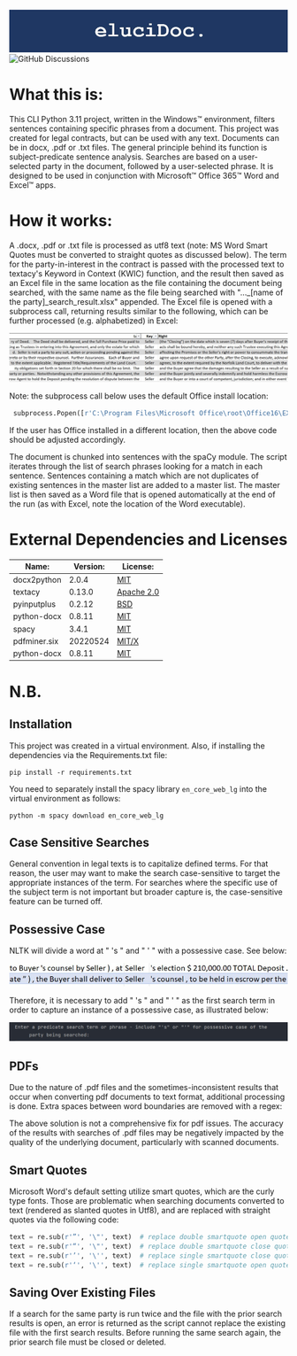 ![alt text](https://github.com/jblake1965/eluciDoc/blob/developer/Pictures/Screenshot%202023-12-13%20061157.jpg)
![GitHub Discussions](https://img.shields.io/github/discussions/jblake1965/eluciDoc?logoColor=orange&labelColor=blue&color=orange&link=https%3A%2F%2Fgithub.com%2Fjblake1965%2FeluciDoc%2Fdiscussions%2F3)
# What this is:
This CLI Python 3.11 project, written in the Windows™ environment, filters
sentences containing specific phrases from a document. This project was
created for legal contracts, but can be used with any text. Documents
can be in docx, .pdf or .txt files. The general principle behind its
function is subject-predicate sentence analysis. Searches are based on a
user-selected party in the document, followed by a user-selected phrase.
It is designed to be used in conjunction with Microsoft™ Office 365™
Word and Excel™ apps.
# How it works:
A .docx, .pdf or .txt file is processed as utf8 text (note: MS Word Smart Quotes must be converted to straight quotes as discussed below).
The term for the party-in-interest in the contract is passed with the processed text to textacy's Keyword in Context (KWIC) function,
and the result then saved as an Excel file in the same location as the
file containing the document being searched, with the same name as the file
being searched with "..._[name of the party]_search_result.xlsx" appended.
The Excel file is opened with a subprocess call, returning results similar to the following, which can be further processed (e.g. alphabetized) in Excel:

![alt text](https://github.com/jblake1965/eluciDoc/blob/developer/Pictures/Screenshot%202023-12-10%20224559.jpg)

Note: the subprocess call below uses the default Office install location:

```python
 subprocess.Popen([r'C:\Program Files\Microsoft Office\root\Office16\EXCEL.EXE', result_file])
```

If the user has Office installed in a different location, then the above
code should be adjusted accordingly.

The document is chunked into sentences with the spaCy module. The script
iterates through the list of search phrases looking for a match in each
sentence. Sentences containing a match which are not duplicates of
existing sentences in the master list are added to a master list. The
master list is then saved as a Word file that is opened automatically at
the end of the run (as with Excel, note the location of the Word
executable). 
# External Dependencies and Licenses

| Name:        | Version: | License:                                                                |
|--------------|----------|-------------------------------------------------------------------------|
| docx2python  | 2.0.4    | [MIT](https://pypi.org/project/docx2python/)                            |
| textacy      | 0.13.0   | [Apache 2.0](https://pypi.org/project/textacy/)                         |
| pyinputplus  | 0.2.12   | [BSD](https://github.com/asweigart/pyinputplus/blob/master/LICENSE.txt) |
| python-docx  | 0.8.11   | [MIT](https://github.com/atriumlts/python-docx/blob/master/LICENSE)     |
| spacy        | 3.4.1    | [MIT](https://pypi.org/project/spacy/)                                  |
| pdfminer.six | 20220524 | [MIT/X](https://github.com/pdfminer/pdfminer.six/blob/master/LICENSE)   |
| python-docx  | 0.8.11   | [MIT](https://pypi.org/project/python-docx/)
# N.B.
## Installation
This project was created in a virtual environment.  Also, if installing the dependencies via the Requirements.txt file:

```
pip install -r requirements.txt
```
You need to separately install the spacy library `en_core_web_lg` into the virtual environment as follows:
```
python -m spacy download en_core_web_lg
```

## Case Sensitive Searches
General convention in legal texts is to capitalize defined terms.  For that reason, the user may want to make the search
case-sensitive to target the appropriate instances of the term.  For searches where the specific use of the subject term
is not important but broader capture is, the case-sensitive feature can be turned off.
## Possessive Case
NLTK will divide a word at " 's " and " ' " with a possessive case. See
below:

![alt text](https://github.com/jblake1965/eluciDoc/blob/developer/Pictures/Screenshot%202023-05-04%20181140.jpg)

Therefore, it is necessary to add " 's " and " ' " as the first search term in order
to capture an instance of a possessive case, as illustrated below:

![alt text](https://github.com/jblake1965/eluciDoc/blob/developer/Pictures/Screenshot%202023-05-27%20121145.jpg)

## PDFs
Due to the nature of .pdf files and the sometimes-inconsistent results
that occur when converting pdf documents to text format, additional
processing is done. Extra spaces between word boundaries are removed
with a regex:

The above solution is not a comprehensive fix for pdf issues. The
accuracy of the results with searches of .pdf files may be negatively
impacted by the quality of the underlying document, particularly with
scanned documents.
## Smart Quotes
Microsoft Word's default setting utilize smart quotes, which are the
curly type fonts. Those are problematic when searching
documents converted to text (rendered as slanted quotes in Utf8), and
are replaced with straight quotes via the following code:

```python
text = re.sub(r'”', '\"', text)  # replace double smartquote open quote
text = re.sub(r'“', '\"', text)  # replace double smartquote close quote
text = re.sub(r'’', '\'', text)  # replace single smartquote close quote
text = re.sub(r'‘', '\'', text)  # replace single smartquote open quote
```
## Saving Over Existing Files
If a search for the same party is run twice and the file with the prior search results is open, an error is returned as
the script cannot replace the existing file with the first search results.  Before running the same search again, the
prior search file must be closed or deleted.
